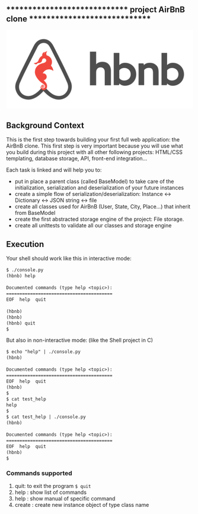 ## **************************** project AirBnB clone ****************************
![logo project Hbnb.](https://github.com/dev-tch/AirBnB_clone/blob/main/pictures/hbnb_logo.png)


## Background Context
This is the first step towards building your first full web application: the AirBnB clone. This first step is very important because you will use what you build during this project with all other following projects: HTML/CSS templating, database storage, API, front-end integration…

Each task is linked and will help you to:

- put in place a parent class (called BaseModel) to take care of the initialization, serialization and deserialization of your future instances
- create a simple flow of serialization/deserialization: Instance <-> Dictionary <-> JSON string <-> file
- create all classes used for AirBnB (User, State, City, Place…) that inherit from BaseModel
- create the first abstracted storage engine of the project: File storage.
- create all unittests to validate all our classes and storage engine

## Execution
Your shell should work like this in interactive mode:
````
$ ./console.py
(hbnb) help

Documented commands (type help <topic>):
========================================
EOF  help  quit

(hbnb) 
(hbnb) 
(hbnb) quit
$
````
But also in non-interactive mode: (like the Shell project in C)
````
$ echo "help" | ./console.py
(hbnb)

Documented commands (type help <topic>):
========================================
EOF  help  quit
(hbnb) 
$
$ cat test_help
help
$
$ cat test_help | ./console.py
(hbnb)

Documented commands (type help <topic>):
========================================
EOF  help  quit
(hbnb) 
$
````
### Commands supported
1. quit: to exit the program
   `$ quit `
3. help : show list of commands
4. help <command> : show manual of specific command
5. create <class name> : create new instance object of type class name

